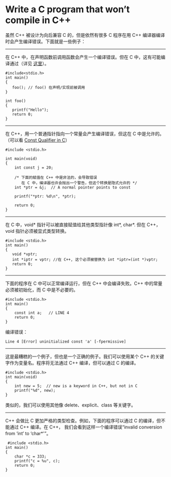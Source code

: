 ﻿# Write a C program that won’t compile in C++
虽然 C++ 被设计为向后兼容 C 的，但是依然有很多 C 程序在用 C++ 编译器编译时会产生编译错误。下面就是一些例子：

-----
在 C++ 中，在声明函数前调用函数会产生一个编译错误。但在 C 中，这有可能编译通过（详见 [这里](http://www.geeksforgeeks.org/g-fact-95/)）。
```
#include<stdio.h>
int main()
{
   foo(); // foo() 在声明/实现前被调用
} 
 
int foo()
{
   printf("Hello");
   return 0; 
}

```

-----
在 C++，用一个普通指针指向一个常量会产生编译错误，但这在 C 中是允许的。（可以看 [Const Qualifier in C](http://www.geeksforgeeks.org/const-qualifier-in-c/)）
```
#include <stdio.h>
 
int main(void)
{
    int const j = 20;
 
    /* 下面的赋值在 C++ 中是非法的，会导致错误
       在 C 中，编译器也许会抛出一个警告，但这个转换是隐式允许的 */
    int *ptr = &j;  // A normal pointer points to const
 
    printf("*ptr: %d\n", *ptr);
 
    return 0;
}
```

-----
在 C 中，void* 指针可以被直接赋值给其他类型指针像 int*, char*. 但在 C++，void 指针必须被显式类型转换。
```
#include <stdio.h>
int main()
{
   void *vptr;
   int *iptr = vptr; //在 C++, 这个必须被替换为 int *iptr=(int *)vptr; 
   return 0;
}
```

-----
下面的程序在 C 中可以正常编译运行，但在 C++ 中会编译失败。C++ 中的常量必须被初始化，而 C 中是不必要的。
```
#include <stdio.h>
int main()
{
    const int a;   // LINE 4
    return 0;
}
```
编译错误：
```
Line 4 [Error] uninitialized const 'a' [-fpermissive]
```
----
这是最糟糕的一个例子，但也是一个正确的例子。我们可以使用某个 C++ 的关键字作为变量名。程序将无法通过 C++ 编译，但可以通过 C 的编译。
```
#include <stdio.h>
int main(void)
{
    int new = 5;  // new is a keyword in C++, but not in C
    printf("%d", new);
}
```
类似的，我们可以使用其他像 delete、explicit、class 等关键字。 

----
 C++ 会做比 C 更加严格的类型检查。例如，下面的程序可以通过 C 的编译，但不能通过 C++ 编译。在 C++， 我们会看到这样一个编译错误“invalid conversion from ‘int’ to ‘char*'”。
 
```
 #include <stdio.h>
int main()
{
    char *c = 333;
    printf("c = %u", c);
    return 0;
}
```

